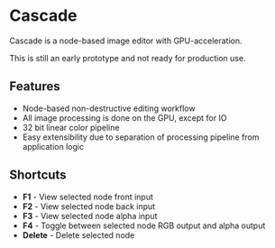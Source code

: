 # Cascade

Cascade is a node-based image editor with GPU-acceleration.

This is still an early prototype and not ready for production use.

## Features

- Node-based non-destructive editing workflow
- All image processing is done on the GPU, except for IO
- 32 bit linear color pipeline
- Easy extensibility due to separation of processing pipeline from application logic

## Shortcuts

- **F1** - View selected node front input
- **F2** - View selected node back input
- **F3** - View selected node alpha input
- **F4** - Toggle between selected node RGB output and alpha output
- **Delete** - Delete selected node
